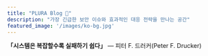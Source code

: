 ```yaml
---
title: "PLURA Blog 🚨"
description: "가장 긴급한 보안 이슈와 효과적인 대응 전략을 만나는 공간"
featured_image: '/images/ko-bg.jpg'
---
```


**「시스템은 복잡할수록 실패하기 쉽다」** — 피터 F. 드러커(Peter F. Drucker)  
